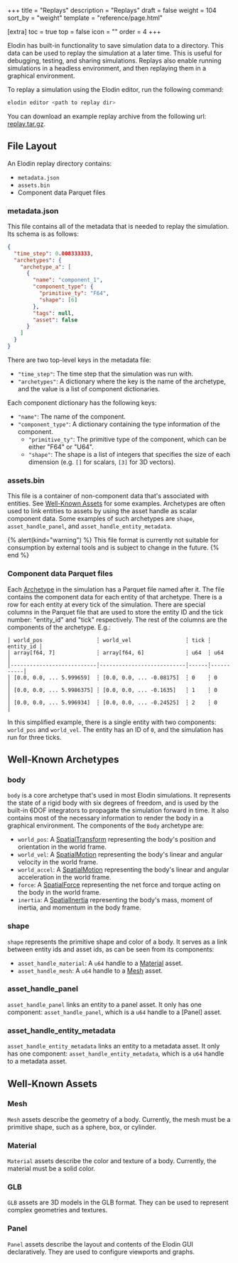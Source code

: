 +++
title = "Replays"
description = "Replays"
draft = false
weight = 104
sort_by = "weight"
template = "reference/page.html"

[extra]
toc = true
top = false
icon = ""
order = 4
+++

Elodin has built-in functionality to save simulation data to a directory. This data can be used to replay the simulation at a later time. This is useful for debugging, testing, and sharing simulations. Replays also enable running simulations in a headless environment, and then replaying them in a graphical environment.

To replay a simulation using the Elodin editor, run the following command:

```bash
elodin editor <path to replay dir>
```

You can download an example replay archive from the following url: [replay.tar.gz](https://storage.googleapis.com/elodin-releases/docs/replay.tar.gz).


## File Layout

An Elodin replay directory contains:
- `metadata.json`
- `assets.bin`
- Component data Parquet files

### metadata.json

This file contains all of the metadata that is needed to replay the simulation. Its schema is as follows:

```json
{
  "time_step": 0.008333333,
  "archetypes": {
    "archetype_a": [
      {
        "name": "component_1",
        "component_type": {
          "primitive_ty": "F64",
          "shape": [6]
        },
        "tags": null,
        "asset": false
      }
    ]
  }
}
```

There are two top-level keys in the metadata file:
- `"time_step"`: The time step that the simulation was run with.
- `"archetypes"`: A dictionary where the key is the name of the archetype, and the value is a list of component dictionaries.

Each component dictionary has the following keys:
- `"name"`: The name of the component.
- `"component_type"`: A dictionary containing the type information of the component.
  - `"primitive_ty"`: The primitive type of the component, which can be either "F64" or "U64".
  - `"shape"`: The shape is a list of integers that specifies the size of each dimension (e.g. `[]` for scalars, `[3]` for 3D vectors).

### assets.bin

This file is a container of non-component data that's associated with entities. See [Well-Known Assets] for some examples. Archetypes are often used to link entities to assets by using the asset handle as scalar component data. Some examples of such archetypes are `shape`, `asset_handle_panel`, and `asset_handle_entity_metadata`.

{% alert(kind="warning") %}
This file format is currently not suitable for consumption by external tools and is subject to change in the future.
{% end %}

### Component data Parquet files

Each [Archetype] in the simulation has a Parquet file named after it. The file contains the component data for each entity of that archetype. There is a row for each entity at every tick of the simulation. There are special columns in the Parquet file that are used to store the entity ID and the tick number: "entity_id" and "tick" respectively. The rest of the columns are the components of the archetype. E.g.:

```
│ world_pos                 ┆ world_vel                 ┆ tick ┆ entity_id │
│ array[f64, 7]             ┆ array[f64, 6]             ┆ u64  ┆ u64       │
│---------------------------┆---------------------------┆------┆-----------│
│ [0.0, 0.0, ... 5.999659]  ┆ [0.0, 0.0, ... -0.08175]  ┆ 0    ┆ 0         │
│ [0.0, 0.0, ... 5.9986375] ┆ [0.0, 0.0, ... -0.1635]   ┆ 1    ┆ 0         │
│ [0.0, 0.0, ... 5.996934]  ┆ [0.0, 0.0, ... -0.24525]  ┆ 2    ┆ 0         │
```

In this simplified example, there is a single entity with two components: `world_pos` and `world_vel`. The entity has an ID of `0`, and the simulation has run for three ticks.

## Well-Known Archetypes

### body

`body` is a core archetype that's used in most Elodin simulations. It represents the state of a rigid body with six degrees of freedom, and is used by the built-in 6DOF integrators to propagate the simulation forward in time. It also contains most of the necessary information to render the body in a graphical environment. The components of the `Body` archetype are:

- `world_pos`: A [SpatialTransform] representing the body's position and orientation in the world frame.
- `world_vel`: A [SpatialMotion] representing the body's linear and angular velocity in the world frame.
- `world_accel`: A [SpatialMotion] representing the body's linear and angular acceleration in the world frame.
- `force`: A [SpatialForce] representing the net force and torque acting on the body in the world frame.
- `inertia`: A [SpatialInertia] representing the body's mass, moment of inertia, and momentum in the body frame.

### shape

`shape` represents the primitive shape and color of a body. It serves as a link between entity ids and asset ids, as can be seen from its components:

- `asset_handle_material`: A `u64` handle to a [Material] asset.
- `asset_handle_mesh`: A `u64` handle to a [Mesh] asset.

### asset_handle_panel

`asset_handle_panel` links an entity to a panel asset. It only has one component: `asset_handle_panel`, which is a `u64` handle to a [Panel] asset.

### asset_handle_entity_metadata

`asset_handle_entity_metadata` links an entity to a metadata asset. It only has one component: `asset_handle_entity_metadata`, which is a `u64` handle to a metadata asset.

## Well-Known Assets

### Mesh

`Mesh` assets describe the geometry of a body. Currently, the mesh must be a primitive shape, such as a sphere, box, or cylinder.

### Material

`Material` assets describe the color and texture of a body. Currently, the material must be a solid color.

### GLB

`GLB` assets are 3D models in the GLB format. They can be used to represent complex geometries and textures.

### Panel

`Panel` assets describe the layout and contents of the Elodin GUI declaratively. They are used to configure viewports and graphs.

[Archetype]: /reference/python-api#archetypes
[SpatialTransform]: /reference/python-api#class-elodin-spatialtransform
[SpatialMotion]: /reference/python-api#class-elodin-spatialmotion
[SpatialForce]: /reference/python-api#class-elodin-spatialforce
[SpatialInertia]: /reference/python-api#class-elodin-spatialinertia

[Well-Known Assets]: #well-known-assets
[Mesh]: #mesh
[Material]: #material
[GLB]: #glb
